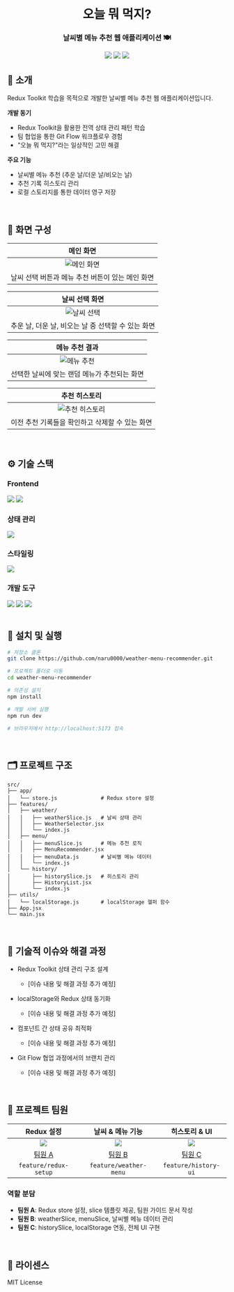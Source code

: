 <div align="center">

# 오늘 뭐 먹지?

### 날씨별 메뉴 추천 웹 애플리케이션 🍽️

[<img src="https://img.shields.io/badge/-readme.md-important?style=flat&logo=google-chrome&logoColor=white" />](https://github.com/naru0000/weather-menu-recommender) [<img src="https://img.shields.io/badge/프로젝트 기간-7일-fab2ac?style=flat&logo=&logoColor=white" />]() [<img src="https://img.shields.io/badge/팀원-3명-blue?style=flat&logo=&logoColor=white" />]()

</div>

## 📝 소개

Redux Toolkit 학습을 목적으로 개발한 날씨별 메뉴 추천 웹 애플리케이션입니다.

**개발 동기**

- Redux Toolkit을 활용한 전역 상태 관리 패턴 학습
- 팀 협업을 통한 Git Flow 워크플로우 경험
- "오늘 뭐 먹지?"라는 일상적인 고민 해결

**주요 기능**

- 날씨별 메뉴 추천 (추운 날/더운 날/비오는 날)
- 추천 기록 히스토리 관리
- 로컬 스토리지를 통한 데이터 영구 저장

<br />

## 📱 화면 구성

|                    메인 화면                     |
| :----------------------------------------------: |
|   ![메인 화면](./docs/images/main-screen.png)    |
| 날씨 선택 버튼과 메뉴 추천 버튼이 있는 메인 화면 |

|                   날씨 선택 화면                   |
| :------------------------------------------------: |
| ![날씨 선택](./docs/images/weather-selection.png)  |
| 추운 날, 더운 날, 비오는 날 중 선택할 수 있는 화면 |

|                   메뉴 추천 결과                    |
| :-------------------------------------------------: |
| ![메뉴 추천](./docs/images/menu-recommendation.png) |
|    선택한 날씨에 맞는 랜덤 메뉴가 추천되는 화면     |

|                       추천 히스토리                        |
| :--------------------------------------------------------: |
| ![추천 히스토리](./docs/images/recommendation-history.png) |
|      이전 추천 기록들을 확인하고 삭제할 수 있는 화면       |

<br />

## ⚙ 기술 스택

### Frontend

<div>
<img src="https://img.shields.io/badge/React-18.0-61DAFB?style=for-the-badge&logo=react&logoColor=white">
<img src="https://img.shields.io/badge/JavaScript-ES6+-F7DF1E?style=for-the-badge&logo=javascript&logoColor=black">
</div>

### 상태 관리

<div>
<img src="https://img.shields.io/badge/Redux_Toolkit-764ABC?style=for-the-badge&logo=redux&logoColor=white">
</div>

### 스타일링

<div>
<img src="https://img.shields.io/badge/Tailwind_CSS-06B6D4?style=for-the-badge&logo=tailwindcss&logoColor=white">
</div>

### 개발 도구

<div>
<img src="https://img.shields.io/badge/Vite-646CFF?style=for-the-badge&logo=vite&logoColor=white">
<img src="https://img.shields.io/badge/Git-F05032?style=for-the-badge&logo=git&logoColor=white">
<img src="https://img.shields.io/badge/GitHub-181717?style=for-the-badge&logo=github&logoColor=white">
</div>

<br />

## 🚀 설치 및 실행

```bash
# 저장소 클론
git clone https://github.com/naru0000/weather-menu-recommender.git

# 프로젝트 폴더로 이동
cd weather-menu-recommender

# 의존성 설치
npm install

# 개발 서버 실행
npm run dev

# 브라우저에서 http://localhost:5173 접속
```

<br />

## 🗂 프로젝트 구조

```
src/
├── app/
│   └── store.js              # Redux store 설정
├── features/
│   ├── weather/
│   │   ├── weatherSlice.js   # 날씨 상태 관리
│   │   ├── WeatherSelector.jsx
│   │   └── index.js
│   ├── menu/
│   │   ├── menuSlice.js      # 메뉴 추천 로직
│   │   ├── MenuRecommender.jsx
│   │   ├── menuData.js       # 날씨별 메뉴 데이터
│   │   └── index.js
│   └── history/
│       ├── historySlice.js   # 히스토리 관리
│       ├── HistoryList.jsx
│       └── index.js
├── utils/
│   └── localStorage.js       # localStorage 헬퍼 함수
├── App.jsx
└── main.jsx
```

<br />

## 🤔 기술적 이슈와 해결 과정

- Redux Toolkit 상태 관리 구조 설계
    - [이슈 내용 및 해결 과정 추가 예정]

- localStorage와 Redux 상태 동기화
    - [이슈 내용 및 해결 과정 추가 예정]

- 컴포넌트 간 상태 공유 최적화
    - [이슈 내용 및 해결 과정 추가 예정]

- Git Flow 협업 과정에서의 브랜치 관리
    - [이슈 내용 및 해결 과정 추가 예정]

<br />

## 👥 프로젝트 팀원

|                   Redux 설정                    |                날씨 & 메뉴 기능                 |                  히스토리 & UI                  |
| :---------------------------------------------: | :---------------------------------------------: | :---------------------------------------------: |
| ![](https://github.com/username-a.png?size=120) | ![](https://github.com/username-b.png?size=120) | ![](https://github.com/username-c.png?size=120) |
|     [팀원 A](https://github.com/username-a)     |     [팀원 B](https://github.com/username-b)     |     [팀원 C](https://github.com/username-c)     |
|              `feature/redux-setup`              |             `feature/weather-menu`              |              `feature/history-ui`               |

### 역할 분담

- **팀원 A**: Redux store 설정, slice 템플릿 제공, 팀원 가이드 문서 작성
- **팀원 B**: weatherSlice, menuSlice, 날씨별 메뉴 데이터 관리
- **팀원 C**: historySlice, localStorage 연동, 전체 UI 구현

<br />

## 📄 라이센스

MIT License
